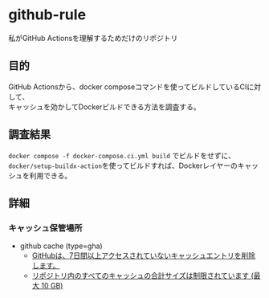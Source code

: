 # github-rule
私がGitHub Actionsを理解するためだけのリポジトリ

## 目的
GitHub Actionsから、docker composeコマンドを使ってビルドしているCIに対して、  
キャッシュを効かしてDockerビルドできる方法を調査する。

## 調査結果
`docker compose -f docker-compose.ci.yml build` でビルドをせずに、  
`docker/setup-buildx-action`を使ってビルドすれば、Dockerレイヤーのキャッシュを利用できる。

## 詳細
### キャッシュ保管場所
- github cache (type=gha)
  - [GitHubは、7日間以上アクセスされていないキャッシュエントリを削除します。](https://docs.github.com/ja/actions/writing-workflows/choosing-what-your-workflow-does/caching-dependencies-to-speed-up-workflows#usage-limits-and-eviction-policy)
  - [リポジトリ内のすべてのキャッシュの合計サイズは制限されています (最大 10 GB)](https://docs.github.com/ja/actions/writing-workflows/choosing-what-your-workflow-does/caching-dependencies-to-speed-up-workflows#usage-limits-and-eviction-policy)


